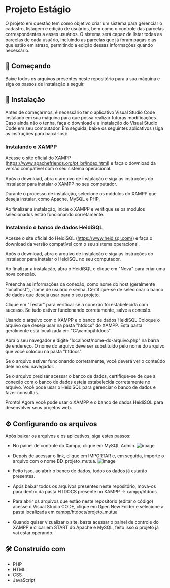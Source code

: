# Projeto Estágio 
O projeto em questão tem como objetivo criar um sistema para gerenciar o cadastro, listagem e edição de usuários, bem como o controle das parcelas correspondentes a esses usuários. O sistema será capaz de listar todas as parcelas de cada usuário, incluindo as parcelas que já foram pagas e as que estão em atraso, permitindo a edição dessas informações quando necessário. 


## 🚀 Começando
Baixe todos os arquivos presentes neste repositório para a sua máquina e siga os passos de instalação a seguir.


## 🔧 Instalação
Antes de começarmos, é necessário ter o aplicativo Visual Studio Code instalado em sua máquina para que possa realizar futuras modificações. Caso ainda não o tenha, faça o download e a instalação do Visual Studio Code em seu computador. Em seguida, baixe os seguintes aplicativos (siga as instruções para baixá-los):


### Instalando o XAMPP
Acesse o site oficial do XAMPP (https://www.apachefriends.org/pt_br/index.html) e faça o download da versão compatível com o seu sistema operacional.

Após o download, abra o arquivo de instalação e siga as instruções do instalador para instalar o XAMPP no seu computador.

Durante o processo de instalação, selecione os módulos do XAMPP que deseja instalar, como Apache, MySQL e PHP.

Ao finalizar a instalação, inicie o XAMPP e verifique se os módulos selecionados estão funcionando corretamente.

### Instalando o banco de dados HeidiSQL
Acesse o site oficial do HeidiSQL (https://www.heidisql.com/) e faça o download da versão compatível com o seu sistema operacional.

Após o download, abra o arquivo de instalação e siga as instruções do instalador para instalar o HeidiSQL no seu computador.

Ao finalizar a instalação, abra o HeidiSQL e clique em "Nova" para criar uma nova conexão.

Preencha as informações da conexão, como nome do host (geralmente "localhost"), nome de usuário e senha. Certifique-se de selecionar o banco de dados que deseja usar para o seu projeto.

Clique em "Testar" para verificar se a conexão foi estabelecida com sucesso. Se tudo estiver funcionando corretamente, salve a conexão.

Usando o arquivo com o XAMPP e o banco de dados HeidiSQL
Coloque o arquivo que deseja usar na pasta "htdocs" do XAMPP. Esta pasta geralmente está localizada em "C:\xampp\htdocs".

Abra o seu navegador e digite "localhost/nome-do-arquivo.php" na barra de endereço. O nome do arquivo deve ser substituído pelo nome do arquivo que você colocou na pasta "htdocs".

Se o arquivo estiver funcionando corretamente, você deverá ver o conteúdo dele no seu navegador.

Se o arquivo precisar acessar o banco de dados, certifique-se de que a conexão com o banco de dados esteja estabelecida corretamente no arquivo. Você pode usar o HeidiSQL para gerenciar o banco de dados e fazer consultas.

Pronto! Agora você pode usar o XAMPP e o banco de dados HeidiSQL para desenvolver seus projetos web.


## ⚙️ Configurando os arquivos 
Após baixar os arquivos e os aplicativos, siga estes passos:

- No painel de controle do Xampp, clique em MySQL Admin.
![image](https://github.com/Wellingtonlanu/ProjetoEstagio/assets/113382133/a2078674-a338-4d3b-9b08-0549c746b751)

- Depois de acessar o link, clique em IMPORTAR e, em seguida, importe o arquivo com o nome BD_projeto_mutua.
![image](https://github.com/Wellingtonlanu/ProjetoEstagio/assets/113382133/f0f4da2e-49be-4852-950e-7e6f351ea2dc)

- Feito isso, ao abrir o banco de dados, todos os dados já estarão presentes.


- Após baixar todos os arquivos presentes neste repositório, mova-os para dentro da pasta HTDOCS presente no XAMPP -> xampp/htdocs


- Para abrir os arquivos que estão neste repositório (editar o código) acesse o Visual Studio CODE, clique em Open New Folder e selecione a pasta localizada em xampp/htdocs/projeto_mutua


- Quando quiser vizualizar o site, basta acessar o painel de controle do XAMPP e clicar em START do Apache e MySQL, feito isso o projeto já vai estar operando.



## 🛠️ Construído com
* PHP
* HTML
* CSS
* JavaScript
